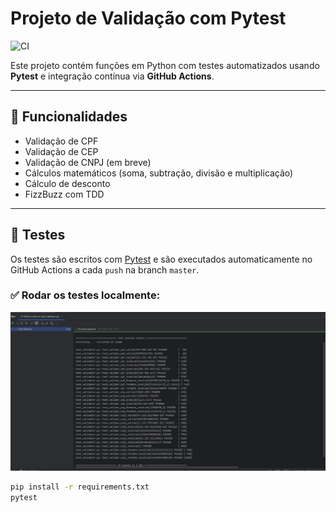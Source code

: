 # Projeto de Validação com Pytest

![CI](https://github.com/dougsfelipe/unit_tests_validator/actions/workflows/python-tests.yml/badge.svg)

Este projeto contém funções em Python com testes automatizados usando **Pytest** e integração contínua via **GitHub Actions**.

---

## 🚀 Funcionalidades

- Validação de CPF
- Validação de CEP
- Validação de CNPJ (em breve)
- Cálculos matemáticos (soma, subtração, divisão e multiplicação)
- Cálculo de desconto
- FizzBuzz com TDD

---

## 🧪 Testes

Os testes são escritos com [Pytest](https://docs.pytest.org/) e são executados automaticamente no GitHub Actions a cada `push` na branch `master`.

### ✅ Rodar os testes localmente:

![Print dos resultados](./unit_test_results.png)

```bash
pip install -r requirements.txt
pytest 


